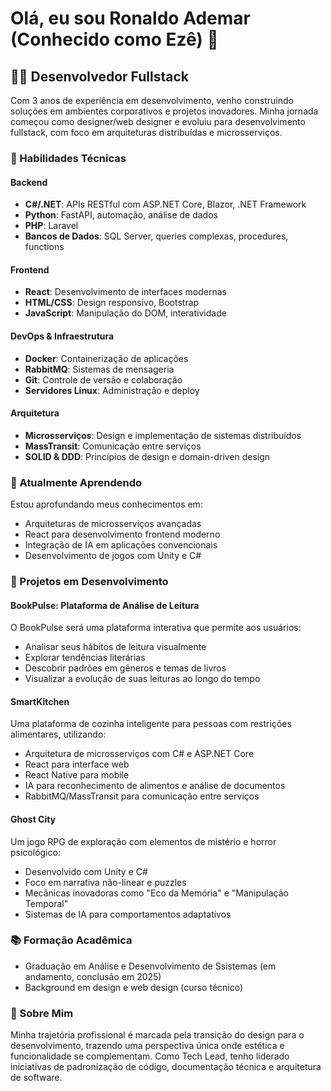 # Olá, eu sou Ronaldo Ademar (Conhecido como Ezê) 👋

## 👨‍💻 Desenvolvedor Fullstack

Com 3 anos de experiência em desenvolvimento, venho construindo soluções em ambientes corporativos e projetos inovadores. Minha jornada começou como designer/web designer e evoluiu para desenvolvimento fullstack, com foco em arquiteturas distribuídas e microsserviços.

### 🚀 Habilidades Técnicas

#### Backend
- **C#/.NET**: APIs RESTful com ASP.NET Core, Blazor, .NET Framework
- **Python**: FastAPI, automação, análise de dados 
- **PHP**: Laravel
- **Bancos de Dados**: SQL Server, queries complexas, procedures, functions

#### Frontend
- **React**: Desenvolvimento de interfaces modernas
- **HTML/CSS**: Design responsivo, Bootstrap
- **JavaScript**: Manipulação do DOM, interatividade

#### DevOps & Infraestrutura
- **Docker**: Containerização de aplicações
- **RabbitMQ**: Sistemas de mensageria
- **Git**: Controle de versão e colaboração
- **Servidores Linux**: Administração e deploy

#### Arquitetura
- **Microsserviços**: Design e implementação de sistemas distribuídos
- **MassTransit**: Comunicação entre serviços
- **SOLID & DDD**: Princípios de design e domain-driven design

### 🌱 Atualmente Aprendendo

Estou aprofundando meus conhecimentos em:
- Arquiteturas de microsserviços avançadas
- React para desenvolvimento frontend moderno
- Integração de IA em aplicações convencionais
- Desenvolvimento de jogos com Unity e C#

### 🔭 Projetos em Desenvolvimento


#### BookPulse: Plataforma de Análise de Leitura
O BookPulse será uma plataforma interativa que permite aos usuários:
- Analisar seus hábitos de leitura visualmente
- Explorar tendências literárias
- Descobrir padrões em gêneros e temas de livros
- Visualizar a evolução de suas leituras ao longo do tempo


#### SmartKitchen
Uma plataforma de cozinha inteligente para pessoas com restrições alimentares, utilizando:
- Arquitetura de microsserviços com C# e ASP.NET Core
- React para interface web
- React Native para mobile
- IA para reconhecimento de alimentos e análise de documentos
- RabbitMQ/MassTransit para comunicação entre serviços

#### Ghost City
Um jogo RPG de exploração com elementos de mistério e horror psicológico:
- Desenvolvido com Unity e C#
- Foco em narrativa não-linear e puzzles
- Mecânicas inovadoras como "Eco da Memória" e "Manipulação Temporal"
- Sistemas de IA para comportamentos adaptativos

### 📚 Formação Acadêmica

- Graduação em Análise e Desenvolvimento de Ssistemas (em andamento, conclusão em 2025)
- Background em design e web design (curso técnico)

### 💬 Sobre Mim

Minha trajetória profissional é marcada pela transição do design para o desenvolvimento, trazendo uma perspectiva única onde estética e funcionalidade se complementam. Como Tech Lead, tenho liderado iniciativas de padronização de código, documentação técnica e arquitetura de software.
